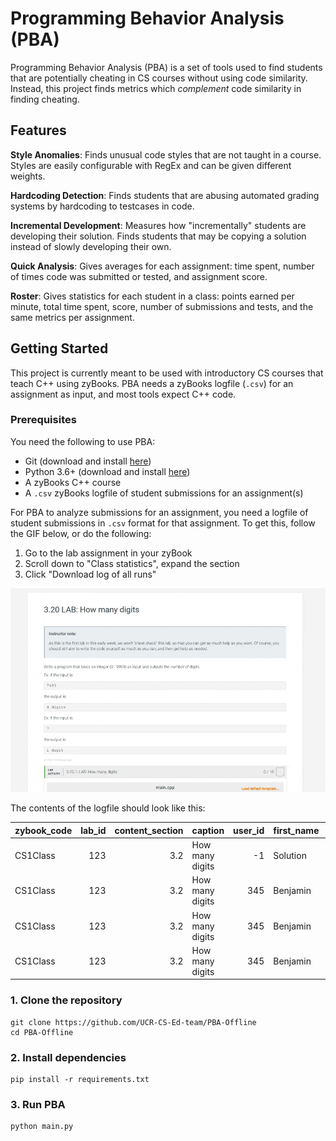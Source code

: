 # Programming Behavior Analysis (PBA)

Programming Behavior Analysis (PBA) is a set of tools used to find students that are potentially cheating in CS courses without using code similarity. Instead, this project finds metrics which *complement* code similarity in finding cheating.

## Features

**Style Anomalies**: Finds unusual code styles that are not taught in a course. Styles are easily configurable with RegEx and can be given different weights.

**Hardcoding Detection**: Finds students that are abusing automated grading systems by hardcoding to testcases in code.

**Incremental Development**: Measures how "incrementally" students are developing their solution. Finds students that may be copying a solution instead of slowly developing their own.

**Quick Analysis**: Gives averages for each assignment: time spent, number of times code was submitted or tested, and assignment score.

**Roster**: Gives statistics for each student in a class: points earned per minute, total time spent, score, number of submissions and tests, and the same metrics per assignment.

## Getting Started

This project is currently meant to be used with introductory CS courses that teach C++ using zyBooks. PBA needs a zyBooks logfile (`.csv`) for an assignment as input, and most tools expect C++ code.

### Prerequisites

You need the following to use PBA:
- Git (download and install [here](https://git-scm.com/book/en/v2/Getting-Started-Installing-Git))
- Python 3.6+ (download and install [here](https://www.python.org/downloads/))
- A zyBooks C++ course
- A `.csv` zyBooks logfile of student submissions for an assignment(s)

For PBA to analyze submissions for an assignment, you need a logfile of student submissions in `.csv` format for that assignment. To get this, follow the GIF below, or do the following:
1. Go to the lab assignment in your zyBook
2. Scroll down to "Class statistics", expand the section
3. Click "Download log of all runs"

![Downloading zyBooks logfile GIF](.github/zybooks-download-logfile.gif)

The contents of the logfile should look like this:

| zybook_code   |   lab_id |   content_section | caption         |   user_id | first_name   | last_name   | email            | class_section   | role    | date_submitted(UTC)   | zip_location   | is_submission   | score   | max_score   | result   | ip_address   |
|:--------------|---------:|------------------:|:----------------|----------:|:-------------|:------------|:-----------------|:----------------|:--------|:----------------------|:---------------|:----------------|:--------|:------------|:---------|:-------------|
| CS1Class      |      123 |               3.2 | How many digits |        -1 | Solution     | Solution    |                  |                 |         |                       | url1           |                 |         |             | …        |              |
| CS1Class      |      123 |               3.2 | How many digits |       345 | Benjamin     | Denzler     | bdenz001@ucr.edu |                 | Student | 4/24/2023 3:47        | url2           | 1.0             | 0.0     | 10.0        | …        |              |
| CS1Class      |      123 |               3.2 | How many digits |       345 | Benjamin     | Denzler     | bdenz001@ucr.edu |                 | Student | 4/24/2023 3:47        | url3           | 1.0             | 8.0     | 10.0        | …        |              |
| CS1Class      |      123 |               3.2 | How many digits |       345 | Benjamin     | Denzler     | bdenz001@ucr.edu |                 | Student | 4/24/2023 3:47        | url4           | 1.0             | 10.0    | 10.0        | …        |              |

### 1. Clone the repository

```
git clone https://github.com/UCR-CS-Ed-team/PBA-Offline
cd PBA-Offline
```

### 2. Install dependencies
```
pip install -r requirements.txt
```

### 3. Run PBA
```
python main.py
```
